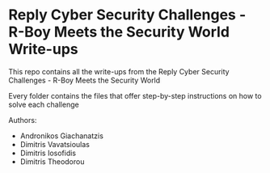 # Reply Cyber Security Challenges - R-Boy Meets the Security World Write-ups

This repo contains all the write-ups from the Reply Cyber Security Challenges - R-Boy Meets the Security World

Every folder contains the files that offer step-by-step instructions on how to solve each challenge

Authors:
- Andronikos Giachanatzis
- Dimitris Vavatsioulas
- Dimitris Iosofidis
- Dimitris Theodorou
